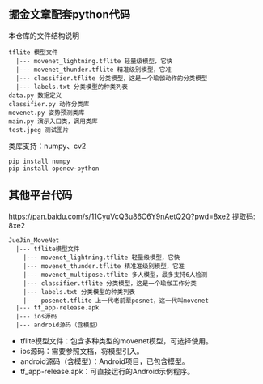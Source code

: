 ## 掘金文章配套python代码
本仓库的文件结构说明
```
tflite 模型文件
  |--- movenet_lightning.tflite 轻量级模型，它快
  |--- movenet_thunder.tflite 精准级别模型，它准
  |--- classifier.tflite 分类模型，这是一个瑜伽动作的分类模型
  |--- labels.txt 分类模型的种类列表
data.py 数据定义
classifier.py 动作分类库
movenet.py 姿势预测类库
main.py 演示入口类，调用类库
test.jpeg 测试图片
```

类库支持：numpy、cv2
```
pip install numpy
pip install opencv-python
```

## 其他平台代码
https://pan.baidu.com/s/11CyuVcQ3u86C6Y9nAetQ2Q?pwd=8xe2 提取码: 8xe2 
```
JueJin_MoveNet
  |--- tflite模型文件
    |--- movenet_lightning.tflite 轻量级模型，它快
    |--- movenet_thunder.tflite 精准准级别模型，它准
    |--- movenet_multipose.tflite 多人模型，最多支持6人检测
    |--- classifier.tflite 分类模型，这是一个瑜伽工作分类
    |--- labels.txt 分类模型的种类列表
    |--- posenet.tflite 上一代老前辈posnet，这一代叫movenet
  |--- tf_app-release.apk
  |--- ios源码
  |--- android源码（含模型）
```

- tflite模型文件：包含多种类型的movenet模型，可选择使用。
- ios源码：需要参照文档，将模型引入。
- android源码（含模型）：Android项目，已包含模型。
- tf_app-release.apk：可直接运行的Android示例程序。
